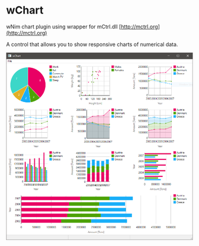 # wChart
wNim chart plugin using wrapper for mCtrl.dll [http://mctrl.org](http://mctrl.org)

A control that allows you to show responsive charts of numerical data.

![Image of wChart](https://github.com/bunkford/wChart/raw/master/docs/wChart.png)